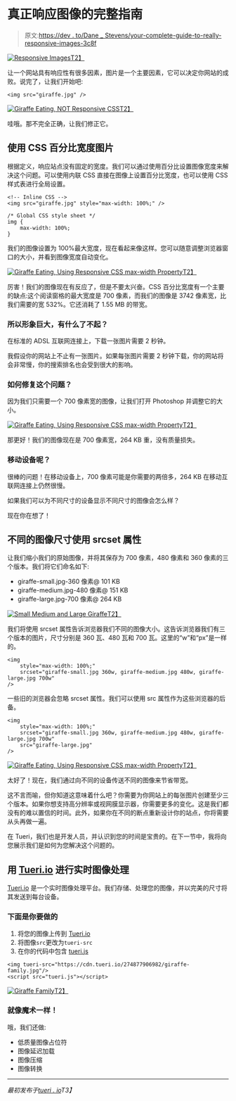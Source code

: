# 真正响应图像的完整指南

> 原文:[https://dev . to/Dane _ Stevens/your-complete-guide-to-really-responsive-images-3c8f](https://dev.to/dane_stevens/your-complete-guide-to-truly-responsive-images-3c8f)

[![Responsive Images](../Images/1c25258b57e7f792a9a952427e3e9356.png)T2】](https://res.cloudinary.com/practicaldev/image/fetch/s--njwIxD71--/c_limit%2Cf_auto%2Cfl_progressive%2Cq_auto%2Cw_880/https://cdn.tueri.io/274877906986/giraffe.jpg)

让一个网站具有响应性有很多因素，图片是一个主要因素，它可以决定你网站的成败。说完了，让我们开始吧:

```
<img src="giraffe.jpg" /> 
```

[![Giraffe Eating, NOT Responsive CSS](../Images/f1865072ce876634ed695deb45ffb6f1.png)T2】](https://res.cloudinary.com/practicaldev/image/fetch/s--A1XrTm_m--/c_limit%2Cf_auto%2Cfl_progressive%2Cq_auto%2Cw_880/https://cdn.tueri.io/274877906980/giraffe-NOT-responsive-image.jpg%3Fw%3D700%26crop.width%3D700%26h%3D467%26crop.height%3D467%26crop.x%3D1100%26crop.y%3D700)

哇哦。那不完全正确，让我们修正它。

## [](#percentage-width-images-using-css)使用 CSS 百分比宽度图片

根据定义，响应站点没有固定的宽度。我们可以通过使用百分比设置图像宽度来解决这个问题。可以使用内联 CSS 直接在图像上设置百分比宽度，也可以使用 CSS 样式表进行全局设置。

```
<!-- Inline CSS -->
<img src="giraffe.jpg" style="max-width: 100%;" /> 
```

```
/* Global CSS style sheet */
img {
    max-width: 100%;
} 
```

我们的图像设置为 100%最大宽度，现在看起来像这样。您可以随意调整浏览器窗口的大小，并看到图像宽度自动变化。

[![Giraffe Eating, Using Responsive CSS max-width Property](../Images/d22eec093d77a659a0979fb3d9a9c01f.png)T2】](https://res.cloudinary.com/practicaldev/image/fetch/s--ITgyeYgh--/c_limit%2Cf_auto%2Cfl_progressive%2Cq_auto%2Cw_880/https://cdn.tueri.io/274877906980/giraffe-NOT-responsive-image.jpg%3Fw%3D700%26h%3D467)

厉害！我们的图像现在有反应了，但是不要太兴奋。CSS 百分比宽度有一个主要的缺点:这个阅读窗格的最大宽度是 700 像素，而我们的图像是 3742 像素宽，比我们需要的宽 532%。它还消耗了 1.55 MB 的带宽。

### [](#so-the-image-is-huge-whats-the-big-deal)所以形象巨大，有什么了不起？

在标准的 ADSL 互联网连接上，下载一张图片需要 2 秒钟。

我假设你的网站上不止有一张图片。如果每张图片需要 2 秒钟下载，你的网站将会非常慢，你的搜索排名也会受到很大的影响。

### [](#how-can-we-fix-this-problem)如何修复这个问题？

因为我们只需要一个 700 像素宽的图像，让我们打开 Photoshop 并调整它的大小。

[![Giraffe Eating, Using Responsive CSS max-width Property](../Images/d22eec093d77a659a0979fb3d9a9c01f.png)T2】](https://res.cloudinary.com/practicaldev/image/fetch/s--ITgyeYgh--/c_limit%2Cf_auto%2Cfl_progressive%2Cq_auto%2Cw_880/https://cdn.tueri.io/274877906980/giraffe-NOT-responsive-image.jpg%3Fw%3D700%26h%3D467)

那更好！我们的图像现在是 700 像素宽，264 KB 重，没有质量损失。

### [](#what-about-mobile-devices)移动设备呢？

很棒的问题！在移动设备上，700 像素可能是你需要的两倍多，264 KB 在移动互联网连接上仍然很慢。

如果我们可以为不同尺寸的设备显示不同尺寸的图像会怎么样？

现在你在想了！

## [](#different-image-sizes-using-the-srcset-attribute)不同的图像尺寸使用 srcset 属性

让我们缩小我们的原始图像，并将其保存为 700 像素，480 像素和 360 像素的三个版本。我们将它们命名如下:

*   giraffe-small.jpg-360 像素@ 101 KB
*   giraffe-medium.jpg-480 像素@ 151 KB
*   giraffe-large.jpg-700 像素@ 264 KB

[![Small Medium and Large Giraffe](../Images/faa888392ffeea00709a3b9d4b29560e.png)T2】](https://res.cloudinary.com/practicaldev/image/fetch/s--AaWtQfAP--/c_limit%2Cf_auto%2Cfl_progressive%2Cq_auto%2Cw_880/https://cdn.tueri.io/274877906987/small-medium-large-giraffe.jpg)

我们将使用 srcset 属性告诉浏览器我们不同的图像大小。这告诉浏览器我们有三个版本的图片，尺寸分别是 360 瓦、480 瓦和 700 瓦。这里的“w”和“px”是一样的。

```
<img 
    style="max-width: 100%;"
    srcset="giraffe-small.jpg 360w, giraffe-medium.jpg 480w, giraffe-large.jpg 700w"
/> 
```

一些旧的浏览器会忽略 srcset 属性。我们可以使用 src 属性作为这些浏览器的后备。

```
<img 
    style="max-width: 100%;"
    srcset="giraffe-small.jpg 360w, giraffe-medium.jpg 480w, giraffe-large.jpg 700w"
    src="giraffe-large.jpg"
/> 
```

[![Giraffe Eating, Using Responsive CSS max-width Property](../Images/d22eec093d77a659a0979fb3d9a9c01f.png)T2】](https://res.cloudinary.com/practicaldev/image/fetch/s--ITgyeYgh--/c_limit%2Cf_auto%2Cfl_progressive%2Cq_auto%2Cw_880/https://cdn.tueri.io/274877906980/giraffe-NOT-responsive-image.jpg%3Fw%3D700%26h%3D467)

太好了！现在，我们通过向不同的设备传送不同的图像来节省带宽。

这不言而喻，但你知道这意味着什么吧？你需要为你网站上的每张图片创建至少三个版本。如果你想支持高分辨率或视网膜显示器，你需要更多的变化。这是我们都没有的难以置信的时间。此外，如果你在不同的断点重新设计你的站点，你将需要从头再做一遍。

在 Tueri，我们也是开发人员，并认识到您的时间是宝贵的。在下一节中，我将向您展示我们是如何为您解决这个问题的。

## [](#realtime-image-processing-with-tueriio)用 [Tueri.io](https://tueri.io) 进行实时图像处理

[Tueri.io](https://tueri.io) 是一个实时图像处理平台。我们存储、处理您的图像，并以完美的尺寸将其发送到每台设备。

### [](#heres-what-you-do)下面是你要做的

1.  将您的图像上传到 [Tueri.io](https://tueri.io)
2.  将图像`src`更改为`tueri-src`
3.  在你的代码中包含 [tueri.js](https://github.com/tueriapp/vanilla-tueri)

```
<img tueri-src="https://cdn.tueri.io/274877906982/giraffe-family.jpg"/>
<script src="tueri.js"></script> 
```

[![Giraffe Family](../Images/590c8e08e01125f618436df21183dc19.png)T2】](https://res.cloudinary.com/practicaldev/image/fetch/s--l8NxDK8P--/c_limit%2Cf_auto%2Cfl_progressive%2Cq_auto%2Cw_880/https://cdn.tueri.io/274877906982/giraffe-family.jpg)

### [](#its-like-magic)就像魔术一样！

哦，我们还做:

*   低质量图像占位符
*   图像延迟加载
*   图像压缩
*   图像转换

* * *

*最初发布于[tueri . io](https://tueri.io?utm_source=Dev.To&utm_medium=Post&utm_campaign=Responsive%20Images)T3】*